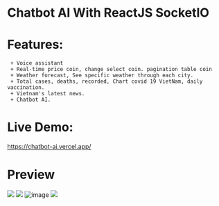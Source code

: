 # Chatbot AI With ReactJS SocketIO

# Features: 
     + Voice assistant
     + Real-time price coin, change select coin. pagination table coin
     + Weather forecast, See specific weather through each city.
     + Total cases, deaths, recorded, Chart covid 19 VietNam, daily      vaccination.
     + Vietnam's latest news.
     + Chatbot AI.
         


# Live Demo:
https://chatbot-ai.vercel.app/

# Preview

<!--   <div style="display: flex; align-items: flex-start" >
   <img src="https://user-images.githubusercontent.com/86564838/131103434-e213a297-aa40-4524-b240-b77cf150f6ed.png" width=45% height=50%>
   <img src="https://user-images.githubusercontent.com/86564838/131104926-978414be-973e-4bc5-a198-a6e753df5039.png" width=45% height=50%>
  </div> -->
  ![](https://f48-zpg.zdn.vn/9098406238814028013/d62affbd448e8dd0d49f.jpg)
  ![](https://f18-zpg.zdn.vn/3415989473256219068/74446eb1f5823cdc6593.jpg)
  ![image](https://user-images.githubusercontent.com/86564838/136584782-1a89626c-531f-453b-995f-b0de458a07f0.png)
  ![](https://f36-zpg.zdn.vn/7154961446384074278/a4808fe630d5f98ba0c4.jpg)

